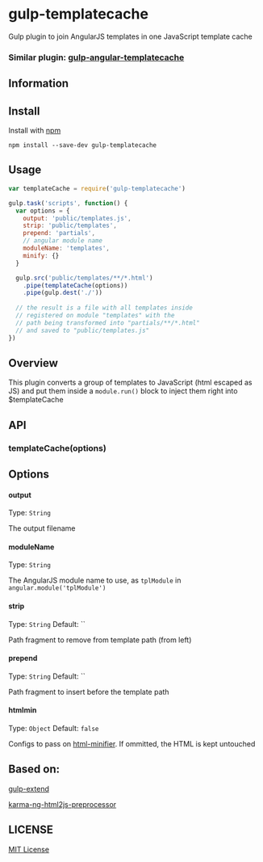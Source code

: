 gulp-templatecache
============

Gulp plugin to join AngularJS templates in one JavaScript template cache

### Similar plugin: [gulp-angular-templatecache](https://github.com/miickel/gulp-angular-templatecache)

## Information

## Install

Install with [npm](https://npmjs.org/package/gulp-templatecache)


`npm install --save-dev gulp-templatecache`

## Usage

```javascript
var templateCache = require('gulp-templatecache')

gulp.task('scripts', function() {
  var options = {
    output: 'public/templates.js',
    strip: 'public/templates',
    prepend: 'partials',
    // angular module name
    moduleName: 'templates',
    minify: {}
  }

  gulp.src('public/templates/**/*.html')
    .pipe(templateCache(options))
    .pipe(gulp.dest('./'))
    
  // the result is a file with all templates inside
  // registered on module "templates" with the
  // path being transformed into "partials/**/*.html"
  // and saved to "public/templates.js"
})
```

## Overview

This plugin converts a group of templates to JavaScript (html escaped as JS) and put them inside a `module.run()` block to inject them right into $templateCache

## API

### templateCache(options)

## Options

#### output
Type: `String`

The output filename

#### moduleName
Type: `String`

The AngularJS module name to use, as `tplModule` in `angular.module('tplModule')`

#### strip

Type: `String`
Default: ``

Path fragment to remove from template path (from left)

#### prepend

Type: `String`
Default: ``

Path fragment to insert before the template path

#### htmlmin

Type: `Object`
Default: `false`

Configs to pass on [html-minifier](https://github.com/kangax/html-minifier). 
If ommitted, the HTML is kept untouched

## Based on:

[gulp-extend](https://github.com/adamayres/gulp-extend)

[karma-ng-html2js-preprocessor](https://github.com/karma-runner/karma-ng-html2js-preprocessor)

## LICENSE

[MIT License](http://en.wikipedia.org/wiki/MIT_License)

[npm-url]: https://npmjs.org/package/gulp-templateCache
[npm-image]: https://badge.fury.io/js/gulp-extend.png
